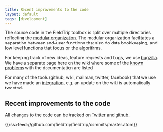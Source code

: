 ```yaml
---
title: Recent improvements to the code
layout: default
tags: [development]
---
```


The source code in the FieldTrip toolbox is split over multiple directories reflecting the [modular organization](/development/modules). The modular organization facilitates a separation between end-user functions that also do data bookkeeping, and low level functions that focus on the algorithms.

For keeping track of new ideas, feature requests and bugs, we use [bugzilla](/bugzilla). We have a separate page here on the wiki where some of the [known problems](/problems) with the documentation are listed.

For many of the tools (github, wiki, mailman, twitter, facebook) that we use we have made an  [integration](/development/integration), e.g. an update on the wiki is automatically tweeted.

## Recent improvements to the code

All changes to the code can be tracked on [Twitter](http://twitter.com/fieldtriptoolbx) and [github](/development/git).

{{rss>feed://github.com/fieldtrip/fieldtrip/commits/master.atom}}
